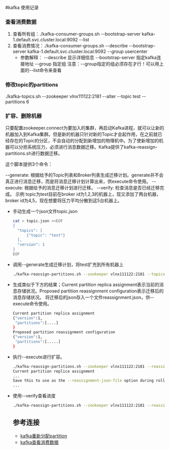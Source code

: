 #kafka 使用记录

### 查看消费数据
1. 查看所有组：./kafka-consumer-groups.sh --bootstrap-server kafka-1.default.svc.cluster.local:9092 --list
2. 查看消费情况：./kafka-consumer-groups.sh --describe --bootstrap-server kafka-1.default.svc.cluster.local:9092 --group usercenter
   - 参数解释：
   --describe  显示详细信息
   --bootstrap-server 指定kafka连接地址
   --group 指定组
   注意：--group指定的组必须存在才行！可以用上面的--list命令来查看

### 修改topic的partitions
./kafka-topics.sh --zookeeper vlnx111122:2181 --alter --topic test --partitions 6
### 扩容、删除机器
只要配置zookeeper.connect为要加入的集群，再启动Kafka进程，就可以让新的机器加入到Kafka集群。但是新的机器只针对新的Topic才会起作用，在之前就已经存在的Topic的分区，不会自动的分配到新增加的物理机中。为了使新增加的机器可以分担系统压力，必须进行消息数据迁移。Kafka提供了kafka-reassign-partitions.sh进行数据迁移。

这个脚本提供3个命令：

--generate: 根据给予的Topic列表和Broker列表生成迁移计划。generate并不会真正进行消息迁移，而是将消息迁移计划计算出来，供execute命令使用。
--execute: 根据给予的消息迁移计划进行迁移。
--verify: 检查消息是否已经迁移完成。
示例
topic为test目前在broker id为1,2,3的机器上，现又添加了两台机器，broker id为4,5，现在想要将压力平均分散到这5台机器上。
- 手动生成一个json文件topic.json
  ```bash
  cat > topic.json <<EOF
  { 
    "topics": [
        {"topic": "test"}
    ],
    "version": 1
  }
  EOF
  ```
- 调用--generate生成迁移计划，将test扩充到所有机器上
  ```bash
  ./kafka-reassign-partitions.sh --zookeeper vlnx111122:2181 --topics-to-move-json-file topic.json  --broker-list  "1,2,3,4,5"  --generate
  ```
- 生成类似于下方的结果；Current partition replica assignment表示当前的消息存储状况。Proposed partition reassignment configuration表示迁移后的消息存储状况。
将迁移后的json存入一个文件reassignment.json，供--execute命令使用。
  ```bash
  Current partition replica assignment
  {"version":1,
   "partitions":[....]
  }
  Proposed partition reassignment configuration
  {"version":1,
   "partitions":[.....]
  }
  ```
- 执行--execute进行扩容。
  ```bash
  ./kafka-reassign-partitions.sh --zookeeper vlnx111122:2181 --reassignment-json-file reassignment.json --execute
  Current partition replica assignment
  ... 
  Save this to use as the --reassignment-json-file option during rollback
  ...
  ```
- 使用--verify查看进度
  ```bash
  ./kafka-reassign-partitions.sh --zookeeper vlnx111122:2181 --reassignment-json-file reassignment.json --verify
  ```


  ## 参考连接
  - [kafka重新分配partition](https://wzktravel.github.io/2015/12/31/kafka-reassign/)
  - [kafka查看消费数据](https://cloud.tencent.com/developer/article/1589121)